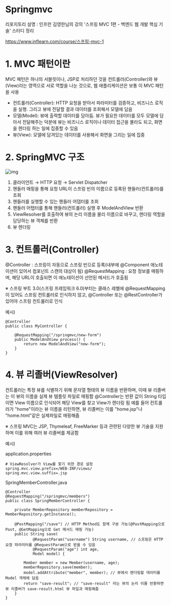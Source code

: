 # Springmvc
리포지토리 설명 : 인프런 김영한님의 강의 '스프링 MVC 1편 - 백엔드 웹 개발 핵심 기술' 스터디 정리

https://www.inflearn.com/course/스프링-mvc-1


# 1. MVC 패턴이란
MVC 패턴은 하나의 서블릿이나, JSP로 처리하던 것을 컨트롤러(Controller)와 뷰(View)라는 영역으로 서로 역할을 나눈 것으로, 웹 애플리케이션은 보통 이 MVC 패턴을 사용
- 컨트롤러(Controller): HTTP 요청을 받아서 파라미터를 검증하고, 비즈니스 로직을 실행. 그리고 뷰에 전달할 결과 데이터를 조회해서 모델에 담음
- 모델(Model): 뷰에 출력할 데이터를 담아둠. 뷰가 필요한 데이터를 모두 모델에 담아서 전달해주는 덕분에 뷰는 비즈니스 로직이나 데이터 접근을 몰라도 되고, 화면을 렌더링 하는 일에 집중할 수 있음
- 뷰(View): 모델에 담겨있는 데이터를 사용해서 화면을 그리는 일에 집중


# 2. SpringMVC 구조

![img](https://github.com/hyeda2020/Springmvc/assets/139141270/4414c614-e079-4d16-9eb8-1d94fd12ffcc)

1) 클라이언트 → HTTP 요청 → Servlet Dispatcher
2) 핸들러 매핑을 통해 요청 URL이 스프링 빈의 이름으로 등록된 핸들러(컨트롤러)를 조회
3) 핸들러를 실행할 수 있는 핸들러 어댑터를 조회
4) 핸들러 어탭터를 통해 핸들러(컨트롤러) 실행 후 ModelAndView 반환
5) ViewResolver를 호출하여 뷰의 논리 이름을 물리 이름으로 바꾸고, 렌더링 역할을 담당하는 뷰 객체를 반환
6) 뷰 렌더링


# 3. 컨트롤러(Controller)
@Controller : 스프링이 자동으로 스프링 빈으로 등록(내부에 @Component 애노테이션이 있어서 컴포넌트 스캔의 대상이 됨)
@RequestMapping : 요청 정보를 매핑하며, 해당 URL이 호출되면 이 애노테이션이 선언된 메서드가 호출됨

※ 스프링 부트 3.0(스프링 프레임워크 6.0)부터는 클래스 레벨에 @RequestMapping 이 있어도 스프링 컨트롤러로 인식하지 않고, @Controller 또는 @RestController가 있어야 스프링 컨트롤러로 인식

예시)

    @Controller
    public class MyController {
    
        @RequestMapping("/springmvc/new-form")
        public ModelAndView process() {
            return new ModelAndView("new-form");
        }
    }


# 4. 뷰 리졸버(ViewResolver)
컨트롤러는 특정 뷰를 식별하기 위해 문자열 형태의 뷰 이름을 반환하며, 이때 뷰 리졸버는 이 뷰의 이름을 실제 뷰 템플릿 파일로 매핑함
@Controller는 반환 값이 String 타입이면 View 이름으로 인식되어 해당 View를 찾고 View가 렌더링 됨
예를 들어 컨트롤러가 "home"이라는 뷰 이름을 리턴하면, 뷰 리졸버는 이를 "home.jsp"나 "home.html"같은 실제파일로 매핑해줌

※ 스프링 MVC는 JSP, Thymeleaf, FreeMarker 등과 관련된 다양한 뷰 기술을 지원하며 이를 위해 여러 뷰 리졸버를 제공함

예시)

application.properties

    # ViewResolver가 View를 찾기 위한 경로 설정 
    spring.mvc.view.prefix=/WEB-INF/views/
    spring.mvc.view.suffix=.jsp

SpringMemberController.java

    @Controller
    @RequestMapping("/springmvc/members")
    public class SpringMemberController {
    
        private MemberRepository memberRepository = MemberRepository.getInstance();

        @PostMapping("/save") // HTTP Method도 함께 구분 가능(@PostMapping으로 Post, @GetMapping으로 Get 메서드 매핑 가능)
        public String save(
                @RequestParam("username") String username, // 스프링은 HTTP 요청 파라미터를 @RequestParam으로 받을 수 있음
                @RequestParam("age") int age,
                Model model) {
            
            Member member = new Member(username, age);
            memberRepository.save(member);
            model.addAttribute("member", member); // 뷰에서 렌더링할 데이터를 Model 객체에 담음
            return "save-result"; // "save-result" 라는 뷰의 논리 이름 반환하면 뷰 리졸버가 save-result.html 뷰 파일과 매핑해줌
        }
    }
